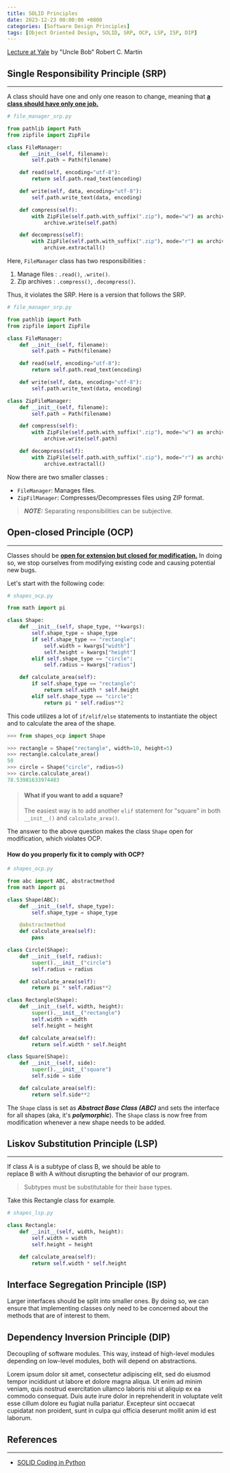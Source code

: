 ```yaml
---
title: SOLID Principles
date: 2023-12-23 00:00:00 +0800
categories: [Software Design Principles]
tags: [Object Oriented Design, SOLID, SRP, OCP, LSP, ISP, DIP]
---
```


[Lecture at Yale](https://youtu.be/TMuno5RZNeE?si=87o0UAIOqk5mRI3v) by "Uncle Bob" Robert C. Martin


## Single Responsibility Principle (SRP)
---
A class should have one and only one reason to change, meaning that <b><ins>a class should have only one job.</ins></b>

```python
# file_manager_srp.py

from pathlib import Path
from zipfile import ZipFile

class FileManager:
    def __init__(self, filename):
        self.path = Path(filename)

    def read(self, encoding="utf-8"):
        return self.path.read_text(encoding)

    def write(self, data, encoding="utf-8"):
        self.path.write_text(data, encoding)

    def compress(self):
        with ZipFile(self.path.with_suffix(".zip"), mode="w") as archive:
            archive.write(self.path)

    def decompress(self):
        with ZipFile(self.path.with_suffix(".zip"), mode="r") as archive:
            archive.extractall()
```

Here, `FileManager` class has two responsibilities :
1. Manage files : `.read()`, `.write()`.
2. Zip archives : `.compress()`, `.decompress()`.

Thus, it violates the SRP. Here is a version that follows the SRP.

```python
# file_manager_srp.py

from pathlib import Path
from zipfile import ZipFile

class FileManager:
    def __init__(self, filename):
        self.path = Path(filename)

    def read(self, encoding="utf-8"):
        return self.path.read_text(encoding)

    def write(self, data, encoding="utf-8"):
        self.path.write_text(data, encoding)

class ZipFileManager:
    def __init__(self, filename):
        self.path = Path(filename)

    def compress(self):
        with ZipFile(self.path.with_suffix(".zip"), mode="w") as archive:
            archive.write(self.path)

    def decompress(self):
        with ZipFile(self.path.with_suffix(".zip"), mode="r") as archive:
            archive.extractall()
```

Now there are two smaller classes :
* `FileManager`: Manages files.
* `ZipFilManager`: Compresses/Decompresses files using ZIP format.

> **_NOTE:_**
Separating responsibilities can be subjective.


## Open-closed Principle (OCP)
---
Classes should be <b><ins>open for extension but closed for modification.</ins></b> In doing so, we stop ourselves from modifying existing code and causing potential new bugs.

Let's start with the following code:
```python
# shapes_ocp.py

from math import pi

class Shape:
    def __init__(self, shape_type, **kwargs):
        self.shape_type = shape_type
        if self.shape_type == "rectangle":
            self.width = kwargs["width"]
            self.height = kwargs["height"]
        elif self.shape_type == "circle":
            self.radius = kwargs["radius"]

    def calculate_area(self):
        if self.shape_type == "rectangle":
            return self.width * self.height
        elif self.shape_type == "circle":
            return pi * self.radius**2
```

This code utilizes a lot of `if/elif/else` statements to instantiate the object and to calculate the area of the shape.

```python
>>> from shapes_ocp import Shape

>>> rectangle = Shape("rectangle", width=10, height=5)
>>> rectangle.calculate_area()
50
>>> circle = Shape("circle", radius=5)
>>> circle.calculate_area()
78.53981633974483
```

> #### What if you want to add a square?
> The easiest way is to add another `elif` statement for "square" in both `__init__()` and `calculate_area()`.

The answer to the above question makes the class `Shape` open for modification, which violates OCP.

#### How do you properly fix it to comply with OCP?
```python
# shapes_ocp.py

from abc import ABC, abstractmethod
from math import pi

class Shape(ABC):
    def __init__(self, shape_type):
        self.shape_type = shape_type

    @abstractmethod
    def calculate_area(self):
        pass

class Circle(Shape):
    def __init__(self, radius):
        super().__init__("circle")
        self.radius = radius

    def calculate_area(self):
        return pi * self.radius**2

class Rectangle(Shape):
    def __init__(self, width, height):
        super().__init__("rectangle")
        self.width = width
        self.height = height

    def calculate_area(self):
        return self.width * self.height

class Square(Shape):
    def __init__(self, side):
        super().__init__("square")
        self.side = side

    def calculate_area(self):
        return self.side**2
```

The `Shape` class is set as ***Abstract Base Class (ABC)*** and sets the interface for all shapes (aka, it's ***polymorphic***). The `Shape` class is now free from modification whenever a new shape needs to be added.


## Liskov Substitution Principle (LSP)
---
If class A is a subtype of class B, we should be able to replace B with A without disrupting the behavior of our program.
> Subtypes must be substitutable for their base types.

Take this Rectangle class for example.
```python
# shapes_lsp.py

class Rectangle:
    def __init__(self, width, height):
        self.width = width
        self.height = height

    def calculate_area(self):
        return self.width * self.height        
```




## Interface Segregation Principle (ISP)
Larger interfaces should be split into smaller ones. By doing so, we can ensure that implementing classes only need to be concerned about the methods that are of interest to them.


## Dependency Inversion Principle (DIP)
Decoupling of software modules. This way, instead of high-level modules depending on low-level modules, both will depend on abstractions.


Lorem ipsum dolor sit amet, consectetur adipiscing elit, sed do eiusmod tempor incididunt ut labore et dolore magna aliqua. Ut enim ad minim veniam, quis nostrud exercitation ullamco laboris nisi ut aliquip ex ea commodo consequat. Duis aute irure dolor in reprehenderit in voluptate velit esse cillum dolore eu fugiat nulla pariatur. Excepteur sint occaecat cupidatat non proident, sunt in culpa qui officia deserunt mollit anim id est laborum.


## References
---
* [SOLID Coding in Python](https://towardsdatascience.com/solid-coding-in-python-1281392a6a94)